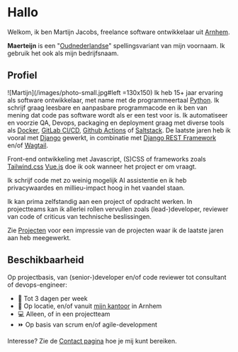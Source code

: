 # Hallo
Welkom, ik ben Martijn Jacobs, freelance software ontwikkelaar uit [Arnhem](https://www.google.nl/maps/place/Arnhem/).


__Maerteijn__ is een "[Oudnederlandse](https://nl.wikipedia.org/wiki/Oudnederlands)" spellingsvariant van mijn voornaam. Ik gebruik het ook als mijn bedrijfsnaam.

## Profiel
![Martijn](/images/photo-small.jpg#left =130x150) Ik heb 15+ jaar ervaring als software ontwikkelaar, met name met de programmeertaal [Python](https://www.python.org/). Ik schrijf graag leesbare en aanpasbare programmacode en ik ben van mening dat code pas software wordt als er een test voor is. Ik automatiseer en voorzie QA, Devops, packaging en deployment graag met diverse tools als [Docker](https://www.docker.com), [GitLab CI/CD](https://docs.gitlab.com/ee/ci/), [Github Actions](https://github.com/features/actions) of [Saltstack](https://www.saltstack.com/). De laatste jaren heb ik vooral met [Django](https://www.djangoproject.com/) gewerkt, in combinatie met [Django REST Framework](https://www.django-rest-framework.org/) en/of [Wagtail](https://wagtail.io/). 

Front-end ontwikkeling met Javascript, (S)CSS of frameworks zoals [Tailwind.css](https://tailwindcss.com) [Vue.js](https://vuejs.org/) doe ik ook wanneer het project er om vraagt. 

Ik schrijf code met zo weinig mogelijk AI assistentie en ik heb privacywaardes en millieu-impact hoog in het vaandel staan.

Ik kan prima zelfstandig aan een project of opdracht werken. In projectteams kan ik allerlei rollen vervullen zoals (lead-)developer, reviewer van code of criticus van technische beslissingen.

Zie [Projecten](/nl/projecten) voor een impressie van de projecten waar ik de laatste jaren aan heb meegewerkt.

## Beschikbaarheid
Op projectbasis, van (senior-)developer en/of code reviewer tot consultant of devops-engineer:

- :calendar: Tot 3 dagen per week
- :office: Op locatie, en/of vanuit [mijn kantoor](https://goo.gl/maps/Pr3t1pmqjMt9Y3gaA) in Arnhem
- :computer: Alleen, of in een projectteam
- :fast_forward: Op basis van scrum en/of agile-development

Interesse? Zie de [Contact pagina](/nl/contact) hoe je mij kunt bereiken.
